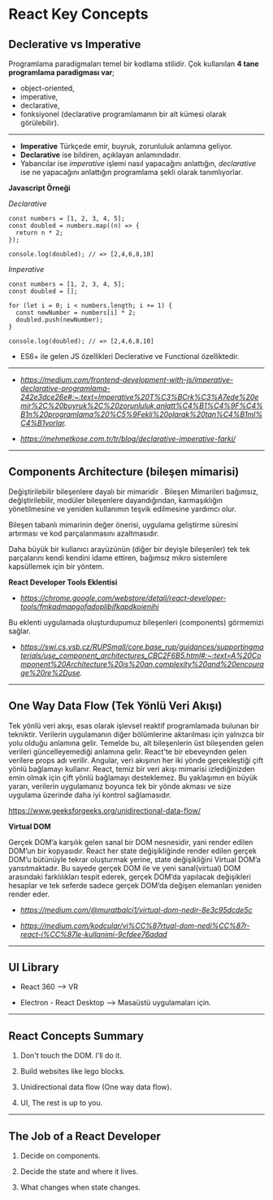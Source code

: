 # React Key Concepts

## Declerative vs Imperative


Programlama paradigmaları temel bir kodlama stilidir. Çok kullanılan **4 tane programlama paradigması var**; 
* object-oriented, 
* imperative, 
* declarative, 
* fonksiyonel (declarative programlamanın bir alt kümesi olarak görülebilir).

---

* **Imperative** Türkçede emir, buyruk, zorunluluk anlamına geliyor. 
* **Declarative** ise bildiren, açıklayan anlamındadır. 
* Yabancılar ise *imperative* işlemi nasıl yapacağını anlattığın, *declarative* ise ne yapacağını anlattığın programlama şekli olarak tanımlıyorlar.

**Javascript Örneği**

*Declarative*
```
const numbers = [1, 2, 3, 4, 5];
const doubled = numbers.map((n) => {
  return n * 2;
});

console.log(doubled); // => [2,4,6,8,10]
```

*Imperative*
```
const numbers = [1, 2, 3, 4, 5];
const doubled = [];
 
for (let i = 0; i < numbers.length; i += 1) {
  const newNumber = numbers[i] * 2;
  doubled.push(newNumber);
}

console.log(doubled); // => [2,4,6,8,10]
```

* ES6+ ile gelen JS özellikleri Declerative ve Functional özelliktedir.
---
* *https://medium.com/frontend-development-with-js/imperative-declarative-programlama-242e3dce26e#:~:text=Imperative%20T%C3%BCrk%C3%A7ede%20emir%2C%20buyruk%2C%20zorunluluk,anlatt%C4%B1%C4%9F%C4%B1n%20programlama%20%C5%9Fekli%20olarak%20tan%C4%B1ml%C4%B1yorlar.*

* *https://mehmetkose.com.tr/tr/blog/declarative-imperative-farki/*
---

## Components Architecture (bileşen mimarisi)

Değiştirilebilir bileşenlere dayalı bir mimaridir . Bileşen Mimarileri bağımsız, değiştirilebilir, modüler bileşenlere dayandığından, karmaşıklığın yönetilmesine ve yeniden kullanımın teşvik edilmesine yardımcı olur.

Bileşen tabanlı mimarinin değer önerisi, uygulama geliştirme süresini artırması ve kod parçalanmasını azaltmasıdır.

Daha büyük bir kullanıcı arayüzünün (diğer bir deyişle bileşenler) tek tek parçalarını kendi kendini idame ettiren, bağımsız mikro sistemlere kapsüllemek için bir yöntem.


**React Developer Tools Eklentisi** 
* *https://chrome.google.com/webstore/detail/react-developer-tools/fmkadmapgofadopljbjfkapdkoienihi*

Bu eklenti uygulamada oluşturdupumuz bileşenleri (components) görmemizi sağlar.

* *https://swi.cs.vsb.cz/RUPSmall/core.base_rup/guidances/supportingmaterials/use_component_architectures_CBC2F6B5.html#:~:text=A%20Component%20Architecture%20is%20an,complexity%20and%20encourage%20re%2Duse.*
---

## One Way Data Flow (Tek Yönlü Veri Akışı)

Tek yönlü veri akışı, esas olarak işlevsel reaktif programlamada bulunan bir tekniktir. Verilerin uygulamanın diğer bölümlerine aktarılması için yalnızca bir yolu olduğu anlamına gelir. Temelde bu, alt bileşenlerin üst bileşenden gelen verileri güncelleyemediği anlamına gelir. React'te bir ebeveynden gelen verilere props adı verilir. Angular, veri akışının her iki yönde gerçekleştiği çift yönlü bağlamayı kullanır. React, temiz bir veri akışı mimarisi izlediğinizden emin olmak için çift yönlü bağlamayı desteklemez. Bu yaklaşımın en büyük yararı, verilerin uygulamanız boyunca tek bir yönde akması ve size uygulama üzerinde daha iyi kontrol sağlamasıdır.

https://www.geeksforgeeks.org/unidirectional-data-flow/

**Virtual DOM**

Gerçek DOM’a karşılık gelen sanal bir DOM nesnesidir, yani render edilen DOM’un bir kopyasıdır. React her state değişikliğinde render edilen gerçek DOM’u bütünüyle tekrar oluşturmak yerine, state değişikliğini Virtual DOM’a yansıtmaktadır. Bu sayede gerçek DOM ile ve yeni sanal(virtual) DOM arasındaki farklılıkları tespit ederek, gerçek DOM’da yapılacak değişikleri hesaplar ve tek seferde sadece gerçek DOM’da değişen elemanları yeniden render eder. 

* *https://medium.com/@muratbalci1/virtual-dom-nedir-8e3c95dcde5c*

* *https://medium.com/kodcular/vi%CC%87rtual-dom-nedi%CC%87r-react-i%CC%87le-kullanimi-9cfdee76adad*
---

## UI Library 

- React 360 --> VR 

- Electron - React Desktop --> Masaüstü uygulamaları için.

---

## React Concepts Summary

1. Don't touch the DOM. I'll do it.

2. Build websites like lego blocks.

3. Unidirectional data flow (One way data flow).

4. UI, The rest is up to you.

---

## The Job of a React Developer 

1. Decide on components.

2. Decide the state and where it lives.

3. What changes when state changes.
